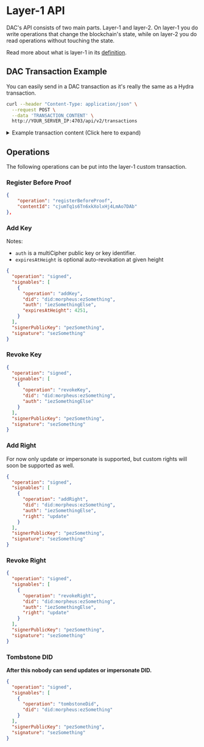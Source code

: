 # Layer-1 API

DAC's API consists of two main parts. Layer-1 and layer-2. On layer-1 you do write operations that change the blockchain's state, while on layer-2 you do read operations without touching the state.

Read more about what is layer-1 in its [definition](glossary.md?id=Layer-1).

## DAC Transaction Example

You can easily send in a DAC transaction as it's really the same as a Hydra transaction.

```bash
curl --header "Content-Type: application/json" \
  --request POST \
  --data 'TRANSACTION_CONTENT' \
  http://YOUR_SERVER_IP:4703/api/v2/transactions
```

<details>
<summary>
Example transaction content (Click here to expand)
</summary>

```json
{
  "version": 2,
  "network": 128,
  "typeGroup": 4242,
  "type": 1,
  "nonce": "3",
  "senderPublicKey": "0333931e52c1fa65c7ce13d50f7ca0a58442b48a54844effea83851108779cd6d3",
  "fee": "9192000",
  "amount": "0",
  "asset": {
    "operationAttempts": [
      {
        "operation": "registerBeforeProof",
        "contentId": "cjuSomething"
      },
      {
        "operation": "signed",
        "signables": [
          {
            "operation": "addKey",
            "did": "did:morpheus:ezSomething",
            "auth": "iezSomethingElse"
          },
          {
            "operation": "addRight",
            "did": "did:morpheus:ezSomething",
            "auth": "iezSomethingElse",
            "right": "update"
          }
        ],
        "signerPublicKey": "pezSomething",
        "signature": "sezSomething"
      }
    ]
  },
  "signature": "e4435a288960ef7b6f3d48491ab40baa3d3d8398e83a6827f68ad19fbabf89d1db03165572bf9e4573ae33c1fbeb8b0751dd987e8b519afb70e55c0579671f89",
  "id": "6908c93e24fc6cd7befc98023b042ae6bbb4db61a4444ec4dd548c079e5f310f"
}
```

</details>

## Operations

The following operations can be put into the layer-1 custom transaction.

### Register Before Proof

```json
{
    "operation": "registerBeforeProof",
    "contentId": "cjumTq1s6Tn6xkXolxHj4LmAo7DAb"
},
```

### Add Key

Notes:

- `auth` is a multiCipher public key or key identifier.
- `expiresAtHeight` is optional auto-revokation at given height

```json
{
  "operation": "signed",
  "signables": [
    {
      "operation": "addKey",
      "did": "did:morpheus:ezSomething",
      "auth": "iezSomethingElse",
      "expiresAtHeight": 4251,
    }
  ],
  "signerPublicKey": "pezSomething",
  "signature": "sezSomething"
}
```

### Revoke Key

```json
{
  "operation": "signed",
  "signables": [
    {
      "operation": "revokeKey",
      "did": "did:morpheus:ezSomething",
      "auth": "iezSomethingElse"
    }
  ],
  "signerPublicKey": "pezSomething",
  "signature": "sezSomething"
}
```

### Add Right

For now only update or impersonate is supported, but custom rights will soon be supported as well.

```json
{
  "operation": "signed",
  "signables": [
    {
      "operation": "addRight",
      "did": "did:morpheus:ezSomething",
      "auth": "iezSomethingElse",
      "right": "update"
    }
  ],
  "signerPublicKey": "pezSomething",
  "signature": "sezSomething"
}
```

### Revoke Right

```json
{
  "operation": "signed",
  "signables": [
    {
      "operation": "revokeRight",
      "did": "did:morpheus:ezSomething",
      "auth": "iezSomethingElse",
      "right": "update"
    }
  ],
  "signerPublicKey": "pezSomething",
  "signature": "sezSomething"
}
```

### Tombstone DID

**After this nobody can send updates or impersonate DID.**

```json
{
  "operation": "signed",
  "signables": [
    {
      "operation": "tombstoneDid",
      "did": "did:morpheus:ezSomething"
    }
  ],
  "signerPublicKey": "pezSomething",
  "signature": "sezSomething"
}
```
